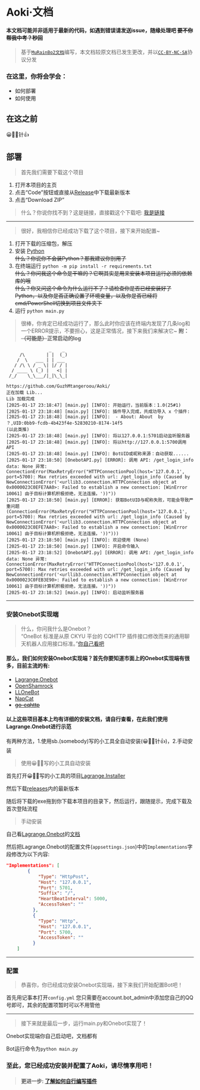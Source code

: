 # Aoki·文档
#### 本文档可能并非适用于最新的代码，如遇到错误请发送issue，随缘处理吧 ~~要不你帮我中考？秒回~~
> 基于[`MuRainBo2文档`](https://github.com/xiaosuyyds/MuRainBot2/tree/master/docs)编写，本文档较原文档已发生更改，并以[`CC-BY-NC-SA`](https://creativecommons.org/licenses/by-nc-sa/4.0/deed.zh-hans)协议分发
### 在这里，你将会学会：
 - 如何部署
 - 如何使用

## 在这之前
😀📕📕针👍

## 部署
> 首先我们需要下载这个项目
1. 打开本项目的主页
2. 点击“Code”按钮或直接从[Release](https://github.com/GuzhMtangeroou/Aoki/releases)中下载最新版本
3. 点击“Download ZIP”
> 什么？你说你找不到？这是链接，直接戳这个下载吧: [我是链接](https://github.com/GuzhMtangeroou/Aoki/archive/refs/heads/master.zip)
---
> 很好，我相信你已经成功下载了这个项目，接下来开始配置~
1. 打开下载的压缩包，解压
2. 安装 [Python](https://www.python.org/downloads/)\
~~什么？你说你不会装Python？那我建议你别用了~~
3. 在终端运行 `python -m pip install -r requirements.txt`\
~~什么？你问我这个命令是干嘛的？它啊其实是用来安装本项目运行必须的依赖库的哦~~\
~~什么？你又问这个命令为什么运行不了？请检查你是否已经安装好了Python，以及你是否正确设置了环境变量，以及你是否已经将cmd/PowerShell切换到项目文件夹下~~
4. 运行 `python main.py`
> 很棒，你肯定已经成功运行了，那么此时你应该在终端内发现了几条log和一个ERROR提示，不要担心，这是正常情况，接下来我们来解决它~
**附：~~（可能是）~~正常启动的log**
```text
                _    _ 
     /\        | |  (_)
    /  \   ___ | | ___ 
   / /\ \ / _ \| |/ / |
  / ____ \ (_) |   <| |
 /_/    \_\___/|_|\_\_|

https://github.com/GuzhMtangeroou/Aoki/
正在加载 Lib...
Lib 加载完成
[2025-01-17 23:18:47] [main.py] [INFO]: 开始运行，当前版本：1.0(25#1)
[2025-01-17 23:18:48] [main.py] [INFO]: 插件导入完成，共成功导入 x 个插件:
[2025-01-17 23:18:48] [main.py] [INFO]:  - About: About  by ？,UID:0bb9-fcdb-4b423f4e-52830210-8174-14f5
(以此类推)
[2025-01-17 23:18:48] [main.py] [INFO]: 将以127.0.0.1:5701启动监听服务器
[2025-01-17 23:18:48] [main.py] [INFO]: 将以http://127.0.0.1:5700调用API
[2025-01-17 23:18:48] [main.py] [INFO]: BotUID或昵称来源：自动获取......
[2025-01-17 23:18:50] [OnebotAPI.py] [ERROR]: 调用 API: /get_login_info data: None 异常: ConnectionError(MaxRetryError("HTTPConnectionPool(host='127.0.0.1', port=5700): Max retries exceeded with url: /get_login_info (Caused by NewConnectionError('<urllib3.connection.HTTPConnection object at 0x0000023C0EFE7AA0>: Failed to establish a new connection: [WinError 10061] 由于目标计算机积极拒绝，无法连接。'))"))
[2025-01-17 23:18:50] [main.py] [ERROR]: 获取BotUID与昵称失败，可能会导致严重问题(ConnectionError(MaxRetryError("HTTPConnectionPool(host='127.0.0.1', port=5700): Max retries exceeded with url: /get_login_info (Caused by NewConnectionError('<urllib3.connection.HTTPConnection object at 0x0000023C0EFE7AA0>: Failed to establish a new connection: [WinError 10061] 由于目标计算机积极拒绝，无法连接。'))")))
[2025-01-17 23:18:50] [main.py] [INFO]: 欢迎使用 (None)
[2025-01-17 23:18:50] [main.py] [INFO]: 开启命令输入
[2025-01-17 23:18:52] [OnebotAPI.py] [ERROR]: 调用 API: /get_login_info data: None 异常: ConnectionError(MaxRetryError("HTTPConnectionPool(host='127.0.0.1', port=5700): Max retries exceeded with url: /get_login_info (Caused by NewConnectionError('<urllib3.connection.HTTPConnection object at 0x0000023C0FEB3E90>: Failed to establish a new connection: [WinError 10061] 由于目标计算机积极拒绝，无法连接。'))"))
[2025-01-17 23:18:52] [main.py] [INFO]: 启动监听服务器
```
---
### 安装Onebot实现端
> 什么，你问我什么是Onebot？<br>“OneBot 标准是从原 CKYU 平台的 CQHTTP 插件接口修改而来的通用聊天机器人应用接口标准。”[你自己看吧](https://github.com/botuniverse/onebot-11/)

#### 那么，我们如何安装Onebot实现端？首先你要知道市面上的Onebot实现端有很多，目前主流的有:
- [Lagrange.Onebot](https://github.com/LagrangeDev/Lagrange.Core)
- [OpenShamrock](https://github.com/whitechi73/OpenShamrock)
- [LLOneBot](https://github.com/LLOneBot/LLOneBot)
- [NapCat](https://github.com/NapNeko/NapCatQQ)
- [~~go-cqhttp~~](https://github.com/Mrs4s/go-cqhttp)
#### 以上这些项目基本上均有详细的安装文档，请自行查看，在此我们使用Lagrange.Onebot进行示范
有两种方法，1.使用sb.(somebody)写的小工具全自动安装(😀📕📕针👍)，2.手动安装
> 使用😀📕📕写的小工具自动安装

首先打开😀📕📕写的小工具的项目[Lagrange.Installer](https://github.com/xiaosuyyds/Lagrange.Installer)

然后下载[releases](https://github.com/xiaosuyyds/Lagrange.Installer/releases)内的最新版本

随后将下载的exe拖到你下载本项目的目录下，然后运行，跟随提示，完成下载及首次登陆流程

> 手动安装

自己看[Lagrange.Onebot](https://github.com/LagrangeDev/Lagrange.Core)的[文档](https://lagrangedev.github.io/Lagrange.Doc/)

然后把Lagrange.Onebot的配置文件(`appsettings.json`)中的`Implementations`字段修改为以下内容:
```json
"Implementations": [
        {
            "Type": "HttpPost",
            "Host": "127.0.0.1",
            "Port": 5701,
            "Suffix": "/",
            "HeartBeatInterval": 5000,
            "AccessToken": ""
          },
          {
            "Type": "Http",
            "Host": "127.0.0.1",
            "Port": 5700,
            "AccessToken": ""
          }
    ]
```
---
### 配置
> 恭喜你，你已经成功安装Onebot实现端，接下来我们开始配置Bot吧！

首先用记事本打开`config.yml`
您只需要在account.bot_admin中添加您自己的QQ号即可，其余的配置项暂时可以不用管他

---

> 接下来就是最后一步，运行main.py和Onebot实现了！

Onebot实现端你自己启动吧，文档都有

Bot运行命令为`python main.py`

### 至此，您已经成功安装并配置了Aoki，请尽情享用吧！
> #### 更进一步: [了解如何自行编写插件](Writing_Plugins.md)
